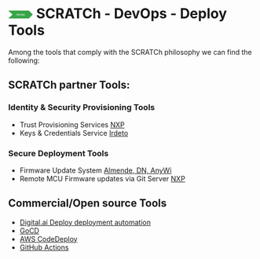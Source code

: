 # <img src="../../images/deploy.png" alt ='deploy'  width="10%" > SCRATCh - DevOps - Deploy Tools


Among the tools that comply with the SCRATCh philosophy we can find the following:


## **SCRATCh partner Tools**:

### Identity & Security Provisioning Tools

* Trust Provisioning Services [NXP]
* Keys & Credentials Service [Irdeto]

### Secure Deployment Tools

* Firmware Update System [Almende, DN, AnyWi]
* Remote MCU Firmware updates via Git Server [NXP]


##  **Commercial/Open source Tools**

* [Digital.ai Deploy deployment automation]
* [GoCD]
* [AWS CodeDeploy]
* [GitHub Actions]


[NXP]: ./NXP/README.md
[Irdeto]: ./Irdeto/README.md
[Almende, DN, AnyWi]: ./Almende/README.md
[Digital.ai Deploy deployment automation]: https://digital.ai/deploy
[GoCD]: https://www.gocd.org/
[AWS CodeDeploy]: https://aws.amazon.com/codedeploy/
[GitHub Actions]: https://github.com/features/actions


